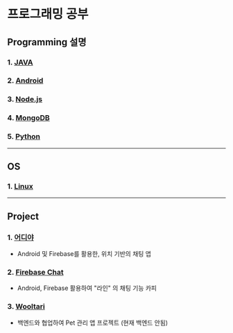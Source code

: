 # 프로그래밍 공부

## Programming 설명

### 1. [JAVA](https://github.com/Lee-KyungSeok/Study/tree/master/Java)

### 2. [Android](https://github.com/Lee-KyungSeok/Study/tree/master/Android)

### 3. [Node.js](https://github.com/Lee-KyungSeok/Study/tree/master/Node.js)

### 4. [MongoDB](https://github.com/Lee-KyungSeok/Study/tree/master/MongoDB)

### 5. [Python](https://github.com/Lee-KyungSeok/Python-Study)

---

## OS

### 1. [Linux](https://github.com/Lee-KyungSeok/Linux-Study)

---

## Project

### 1. [어디야](https://github.com/Lee-KyungSeok/LocationShareChat)
- Android 및 Firebase를 활용한, 위치 기반의 채팅 앱

### 2. [Firebase Chat](https://github.com/Lee-KyungSeok/FirebaseChat)
- Android, Firebase 활용하여 "라인" 의 채팅 기능 카피

### 3. [Wooltari](https://github.com/Lee-KyungSeok/Wooltari)
- 백엔드와 협업하여 Pet 관리 앱 프로젝트 (현재 백엔드 안됨)
